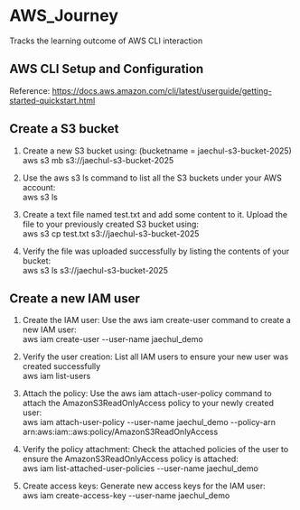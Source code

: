 # AWS_Journey
Tracks the learning outcome of AWS CLI interaction

## AWS CLI Setup and Configuration
Reference:
https://docs.aws.amazon.com/cli/latest/userguide/getting-started-quickstart.html

## Create a S3 bucket
1. Create a new S3 bucket using: (bucketname = jaechul-s3-bucket-2025) <br>
aws s3 mb s3://jaechul-s3-bucket-2025

2. Use the aws s3 ls command to list all the S3 buckets under your AWS account:<br>
aws s3 ls

3. Create a text file named test.txt and add some content to it. Upload the file to your previously created S3 bucket using:<br>
aws s3 cp test.txt s3://jaechul-s3-bucket-2025

4. Verify the file was uploaded successfully by listing the contents of your bucket:<br>
aws s3 ls s3://jaechul-s3-bucket-2025

## Create a new IAM user <br>
1. Create the IAM user: Use the aws iam create-user command to create a new IAM user:<br>
aws iam create-user --user-name jaechul_demo

2. Verify the user creation: List all IAM users to ensure your new user was created successfully <br>
aws iam list-users

3. Attach the policy: Use the aws iam attach-user-policy command to attach the AmazonS3ReadOnlyAccess policy to your newly created user:<br>
aws iam attach-user-policy --user-name jaechul_demo --policy-arn arn:aws:iam::aws:policy/AmazonS3ReadOnlyAccess

4. Verify the policy attachment: Check the attached policies of the user to ensure the AmazonS3ReadOnlyAccess policy is attached:<br>
aws iam list-attached-user-policies --user-name jaechul_demo

5. Create access keys: Generate new access keys for the IAM user:<br>
aws iam create-access-key --user-name jaechul_demo

